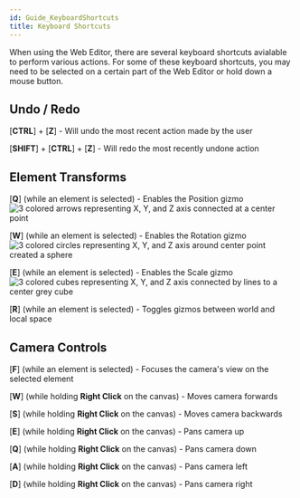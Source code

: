```yaml
---
id: Guide_KeyboardShortcuts
title: Keyboard Shortcuts
---
```


When using the Web Editor, there are several keyboard shortcuts avialable to perform various actions.  For some of these keyboard shortcuts, you may need to be selected on a certain part of the Web Editor or hold down a mouse button.

## Undo / Redo
[**CTRL**] + [**Z**] - Will undo the most recent action made by the user

[**SHIFT**] + [**CTRL**] + [**Z**] - Will redo the most recently undone action

## Element Transforms

[**Q**] \(while an element is selected) - Enables the Position gizmo
<img src="/documentation/live/latest/img/product/KeyboardShortcuts_PositionGizmo.png" alt="3 colored arrows representing X, Y, and Z axis connected at a center point" style="max-height: 120px; margin-left: 0"/>

[**W**] \(while an element is selected) - Enables the Rotation gizmo
<img src="/documentation/live/latest/img/product/KeyboardShortcuts_RotationGizmo.png" alt="3 colored circles representing X, Y, and Z axis around center point created a sphere" style="max-height: 120px; margin-left: 0"/>

[**E**] \(while an element is selected) - Enables the Scale gizmo
<img src="/documentation/live/latest/img/product/KeyboardShortcuts_ScaleGizmo.png" alt="3 colored cubes representing X, Y, and Z axis connected by lines to a center grey cube" style="max-height: 120px; margin-left: 0"/>

[**R**] \(while an element is selected) - Toggles gizmos between world and local space



## Camera Controls

[**F**] \(while an element is selected) - Focuses the camera's view on the selected element

[**W**] \(while holding **Right Click** on the canvas) - Moves camera forwards

[**S**] \(while holding **Right Click** on the canvas) - Moves camera backwards

[**E**] \(while holding **Right Click** on the canvas) - Pans camera up

[**Q**] \(while holding **Right Click** on the canvas) - Pans camera down

[**A**] \(while holding **Right Click** on the canvas) - Pans camera left

[**D**] \(while holding **Right Click** on the canvas) - Pans camera right